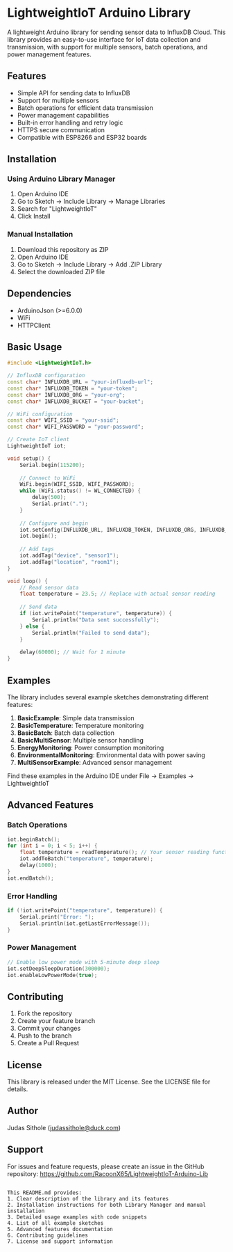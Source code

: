 
# LightweightIoT Arduino Library

A lightweight Arduino library for sending sensor data to InfluxDB Cloud. This library provides an easy-to-use interface for IoT data collection and transmission, with support for multiple sensors, batch operations, and power management features.

## Features

- Simple API for sending data to InfluxDB
- Support for multiple sensors
- Batch operations for efficient data transmission
- Power management capabilities
- Built-in error handling and retry logic
- HTTPS secure communication
- Compatible with ESP8266 and ESP32 boards

## Installation

### Using Arduino Library Manager
1. Open Arduino IDE
2. Go to Sketch -> Include Library -> Manage Libraries
3. Search for "LightweightIoT"
4. Click Install

### Manual Installation
1. Download this repository as ZIP
2. Open Arduino IDE
3. Go to Sketch -> Include Library -> Add .ZIP Library
4. Select the downloaded ZIP file

## Dependencies

- ArduinoJson (>=6.0.0)
- WiFi
- HTTPClient

## Basic Usage

```cpp
#include <LightweightIoT.h>

// InfluxDB configuration
const char* INFLUXDB_URL = "your-influxdb-url";
const char* INFLUXDB_TOKEN = "your-token";
const char* INFLUXDB_ORG = "your-org";
const char* INFLUXDB_BUCKET = "your-bucket";

// WiFi configuration
const char* WIFI_SSID = "your-ssid";
const char* WIFI_PASSWORD = "your-password";

// Create IoT client
LightweightIoT iot;

void setup() {
    Serial.begin(115200);
    
    // Connect to WiFi
    WiFi.begin(WIFI_SSID, WIFI_PASSWORD);
    while (WiFi.status() != WL_CONNECTED) {
        delay(500);
        Serial.print(".");
    }
    
    // Configure and begin
    iot.setConfig(INFLUXDB_URL, INFLUXDB_TOKEN, INFLUXDB_ORG, INFLUXDB_BUCKET);
    iot.begin();
    
    // Add tags
    iot.addTag("device", "sensor1");
    iot.addTag("location", "room1");
}

void loop() {
    // Read sensor data
    float temperature = 23.5; // Replace with actual sensor reading
    
    // Send data
    if (iot.writePoint("temperature", temperature)) {
        Serial.println("Data sent successfully");
    } else {
        Serial.println("Failed to send data");
    }
    
    delay(60000); // Wait for 1 minute
}
```

## Examples

The library includes several example sketches demonstrating different features:

1. **BasicExample**: Simple data transmission
2. **BasicTemperature**: Temperature monitoring
3. **BasicBatch**: Batch data collection
4. **BasicMultiSensor**: Multiple sensor handling
5. **EnergyMonitoring**: Power consumption monitoring
6. **EnvironmentalMonitoring**: Environmental data with power saving
7. **MultiSensorExample**: Advanced sensor management

Find these examples in the Arduino IDE under File -> Examples -> LightweightIoT

## Advanced Features

### Batch Operations

```cpp
iot.beginBatch();
for (int i = 0; i < 5; i++) {
    float temperature = readTemperature(); // Your sensor reading function
    iot.addToBatch("temperature", temperature);
    delay(1000);
}
iot.endBatch();
```

### Error Handling

```cpp
if (!iot.writePoint("temperature", temperature)) {
    Serial.print("Error: ");
    Serial.println(iot.getLastErrorMessage());
}
```

### Power Management

```cpp
// Enable low power mode with 5-minute deep sleep
iot.setDeepSleepDuration(300000);
iot.enableLowPowerMode(true);
```

## Contributing

1. Fork the repository
2. Create your feature branch
3. Commit your changes
4. Push to the branch
5. Create a Pull Request

## License

This library is released under the MIT License. See the LICENSE file for details.

## Author

Judas Sithole (judassithole@duck.com)

## Support

For issues and feature requests, please create an issue in the GitHub repository:
https://github.com/RacoonX65/LightweightIoT-Arduino-Lib
```

This README.md provides:
1. Clear description of the library and its features
2. Installation instructions for both Library Manager and manual installation
3. Detailed usage examples with code snippets
4. List of all example sketches
5. Advanced features documentation
6. Contributing guidelines
7. License and support information


